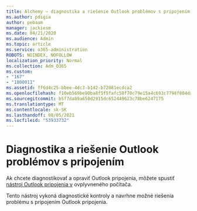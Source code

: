 ```yaml
---
title: Alchemy – diagnostika a riešenie Outlook problémov s pripojením
ms.author: pdigia
author: pebaum
manager: jackiesm
ms.date: 04/21/2020
ms.audience: Admin
ms.topic: article
ms.service: o365-administration
ROBOTS: NOINDEX, NOFOLLOW
localization_priority: Normal
ms.collection: Adm_O365
ms.custom:
- "167"
- "1800011"
ms.assetid: ff6d4c25-bbee-4dc3-b1d2-b72081ecdca2
ms.openlocfilehash: f10eb569be90ba8f5f5fafc50f70c79e15a4c693c7798f804da4206846eccecc
ms.sourcegitcommit: b5f7da89a650d2915dc652449623c78be6247175
ms.translationtype: MT
ms.contentlocale: sk-SK
ms.lasthandoff: 08/05/2021
ms.locfileid: "53933732"
---
```

# <a name="diagnose-and-resolve-outlook-connectivity-issues"></a>Diagnostika a riešenie Outlook problémov s pripojením

Ak chcete diagnostikovať a opraviť Outlook pripojenia, môžete spustiť [nástroj Outlook pripojenia v](https://aka.ms/SaRA-OutlookDisconnect-Alchemy) ovplyvneného počítača.
  
Tento nástroj vykoná diagnostické kontroly a navrhne možné riešenia problému s pripojením Outlook pripojenia.
  